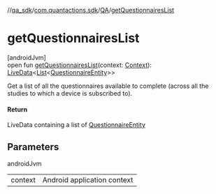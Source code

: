 //[qa_sdk](../../../index.md)/[com.quantactions.sdk](../index.md)/[QA](index.md)/[getQuestionnairesList](get-questionnaires-list.md)

# getQuestionnairesList

[androidJvm]\
open fun [getQuestionnairesList](get-questionnaires-list.md)(context: [Context](https://developer.android.com/reference/kotlin/android/content/Context.html)): [LiveData](https://developer.android.com/reference/kotlin/androidx/lifecycle/LiveData.html)<[List](https://developer.android.com/reference/kotlin/java/util/List.html)<[QuestionnaireEntity](../../com.quantactions.sdk.data.entity/-questionnaire-entity/index.md)>>

Get a list of all the questionnaires available to complete (across all the studies to which a device is subscribed to).

#### Return

LiveData containing a list of [QuestionnaireEntity](../../com.quantactions.sdk.data.entity/-questionnaire-entity/index.md)

## Parameters

androidJvm

| | |
|---|---|
| context | Android application context |
